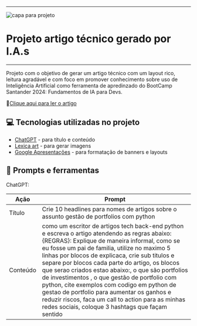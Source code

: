
---

![capa para projeto](https://github.com/ofabiosoares/artigotecnico-ia-portfolioscompython/assets/147347105/37633aa7-e4c2-4d0a-a7ad-e3379e156244)




# Projeto artigo técnico gerado por I.A.s

---

Projeto com o objetivo de gerar um artigo técnico com um layout rico, leitura agradável e com foco em promover conhecimento sobre uso de Inteligência Artificial como ferramenta de apredinzado do BootCamp Santander 2024: Fundamentos de IA para Devs. 

📕[Clique aqui para ler o artigo](https://github.com/ofabiosoares/ebook-chatgpt/blob/main/ebook.pdf)


## 💻 Tecnologias utilizadas no projeto

* [ChatGPT](https://chat.openai.com) - para título e conteúdo
* [Lexica art](https://lexica.art ) - para gerar imagens 
* [Google Apresentações](https://www.google.com/intl/pt-BR/slides/about/) - para formatação de banners e layouts

## 📄 Prompts e ferramentas

ChatGPT:

| Ação     | Prompt              |
| ---------|---------------------|
| Título   | Crie 10 headlines para nomes de artigos sobre o assunto gestão de portfolios com python |
| Conteúdo |como um escritor de artigos tech back-end python e escreva o artigo atendendo as regras abaixo: {REGRAS}: Explique de maneira informal, como se eu fosse um pai de familia, utilize no maximo 5 linhas por blocos de explicaca, crie sub titulos e separe por blocos cada parte do artigo, os blocos que serao criados estao abaixo:, o que são portfolios de investimentos , o que gestão de portfolio com python, cite exemplos com codigo em python de gestao de portfolio para aumentar os ganhos e reduzir riscos, faca um call to action para as minhas redes sociais, coloque 3 hashtags que façam sentido|
